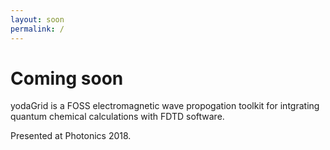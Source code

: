 ```yaml
---
layout: soon
permalink: /
---
```


# Coming soon

yodaGrid is a FOSS electromagnetic wave propogation toolkit for intgrating quantum chemical calculations with FDTD software.

Presented at Photonics 2018.

